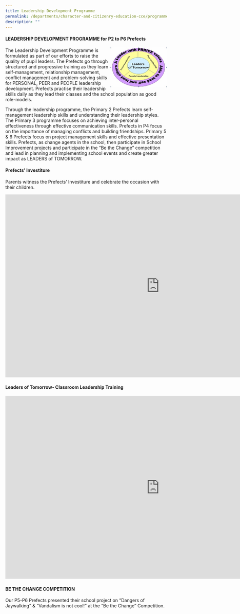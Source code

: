 ```yaml
---
title: Leadership Development Programme
permalink: /departments/character-and-citizenry-education-cce/programmes/leadership-development-programme/
description: ""
---
```

<h4><strong>LEADERSHIP DEVELOPMENT PROGRAMME for P2 to P6 Prefects</strong></h4>
<img style="width: 35%;" src="/images/ldp.jpg" align = "right" />
<p>The Leadership Development Programme is formulated as part of our efforts to raise the quality of pupil leaders. The Prefects go through structured and progressive training as they learn self-management, relationship management, conflict management and problem-solving skills for PERSONAL, PEER and PEOPLE leadership development. Prefects practise their leadership skills daily as they lead their classes and the school population as good role-models.</p>
<p>Through the leadership programme, the Primary 2 Prefects learn self-management leadership skills and understanding their leadership styles. The Primary 3 programme focuses on achieving inter-personal effectiveness through effective communication skills. Prefects in P4 focus on the importance of managing conflicts and building friendships. Primary 5 &amp; 6 Prefects focus on project management skills and effective presentation skills. Prefects, as change agents in the school, then participate in School Improvement projects and participate in the &ldquo;Be the Change&rdquo; competition and lead in planning and implementing school events and create greater impact as LEADERS of TOMORROW.</p>
<h4><strong>Prefects&rsquo; Investiture</strong></h4>
<p>Parents witness the Prefects&rsquo; Investiture and celebrate the occasion with their children.</p>
<iframe src="https://docs.google.com/presentation/d/e/2PACX-1vQNnjX6NCs_kTpbKWRqwDiE-85_2RrZJnpfOscrSDdZcKULjEbZBQuolWxlE9P_Ynz_r8TMragzAxn0/embed?start=false&loop=false&delayms=10000" frameborder="0" width="960" height="569" allowfullscreen="true"></iframe>
<h4><strong>Leaders of Tomorrow- Classroom Leadership Training</strong></h4>
<iframe src="https://docs.google.com/presentation/d/e/2PACX-1vRDpHWwnv-9k5evbz5FipPe5p4Z-W4Q9CqmbCqDqPKz6lNe0wuuo7T5f0Wdau7puucSRVTNfTPSbi6p/embed?start=false&loop=false&delayms=10000" frameborder="0" width="960" height="569" allowfullscreen="true"></iframe>
<h4><strong>BE THE CHANGE COMPETITION</strong></h4>
<p>Our P5-P6 Prefects presented their school project on &ldquo;Dangers of Jaywalking&rdquo; &amp; &ldquo;Vandalism is not cool!&rdquo; at the &ldquo;Be the Change&rdquo; Competition.</p>
